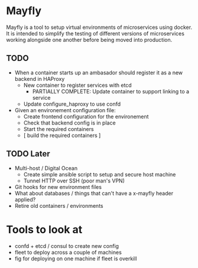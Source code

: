 # Mayfly

Mayfly is a tool to setup virtual environments of microservices using docker.
It is intended to simplify the testing of different versions of microservices
working alongside one another before being moved into production.

## TODO

- When a container starts up an ambasador should register it as a new backend
  in HAProxy
  - New container to register services with etcd
    - PARTIALLY COMPLETE: Update container to support linking to a service
  - Update configure\_haproxy to use confd
- Given an environement configuration file:
  - Create frontend configuration for the environement
  - Check that backend config is in place
  - Start the required containers
  - [ build the required containers ]

## TODO Later

- Multi-host / Digital Ocean
  - Create simple ansible script to setup and secure host machine
  - Tunnel HTTP over SSH (poor man's VPN)
- Git hooks for new environment files
- What about databases / things that can't have a x-mayfly header applied?
- Retire old containers / environments

# Tools to look at
- confd + etcd / consul to create new config
- fleet to deploy across a couple of machines
- fig for deploying on one machine if fleet is overkill
